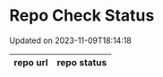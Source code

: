 # Repo Check Status

Updated on 2023-11-09T18:14:18

| repo url | repo status |
| -------- | -------- | 

